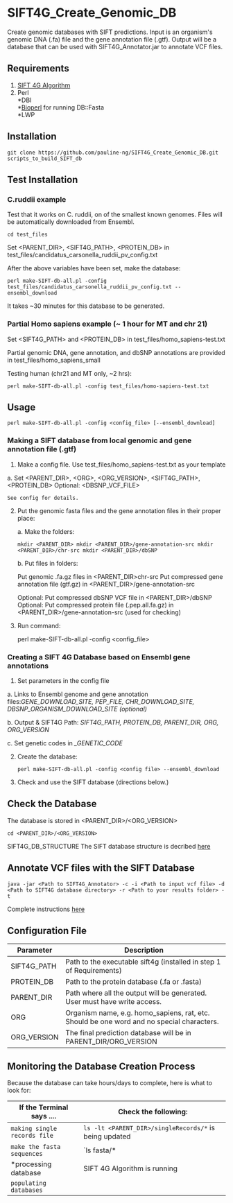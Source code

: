 # SIFT4G_Create_Genomic_DB
Create genomic databases with SIFT predictions. Input is an organism's genomic DNA (.fa) file and the gene annotation file (.gtf). Output will be a database that can be used with SIFT4G_Annotator.jar to annotate VCF files.

## Requirements

1. [SIFT 4G Algorithm](../../../../rvaser/sift4g)
2. Perl  
  *DBI  
  *[Bioperl](http://www.bioperl.org/wiki/Installing_BioPerl_on_Ubuntu_Server) for running DB::Fasta  
  *LWP  

## Installation
    git clone https://github.com/pauline-ng/SIFT4G_Create_Genomic_DB.git scripts_to_build_SIFT_db

## Test Installation

### C.ruddii example
Test that it works on C. ruddii, on of the smallest known genomes. Files will be automatically downloaded from Ensembl.

    cd test_files

Set \<PARENT_DIR\>, \<SIFT4G_PATH\>, \<PROTEIN_DB\> in test_files/candidatus_carsonella_ruddii_pv_config.txt    

After the above variables have been set, make the database:

    perl make-SIFT-db-all.pl -config test_files/candidatus_carsonella_ruddii_pv_config.txt --ensembl_download 

It takes ~30 minutes for this database to be generated.

### Partial Homo sapiens example (~ 1 hour for MT and chr 21)

Set \<SIFT4G_PATH\> and \<PROTEIN_DB\> in test_files/homo_sapiens-test.txt

Partial genomic DNA, gene annotation, and dbSNP annotations are provided in test_files/homo_sapiens_small

Testing human (chr21 and MT only, ~2 hrs):

    perl make-SIFT-db-all.pl -config test_files/homo-sapiens-test.txt
    
## Usage

    perl make-SIFT-db-all.pl -config <config_file> [--ensembl_download] 
    
### Making a SIFT database from local genomic and gene annotation file (.gtf)

1. Make a config file. Use test_files/homo_sapiens-test.txt as your template

 a. Set \<PARENT_DIR\>, \<ORG\>, \<ORG_VERSION\>, \<SIFT4G_PATH\>, \<PROTEIN_DB\>
    Optional: \<DBSNP_VCF_FILE\>
   
    See config for details.

2. Put the genomic fasta files and the gene annotation files in their proper place:

   a. Make the folders:
   
    `mkdir <PARENT_DIR>
    mkdir <PARENT_DIR>/gene-annotation-src
    mkdir <PARENT_DIR>/chr-src
    mkdir <PARENT_DIR>/dbSNP`

   b. Put files in folders:
   
    Put genomic .fa.gz files in \<PARENT_DIR\>chr-src
    Put compressed gene annotation file (gtf.gz) in \<PARENT_DIR\>/gene-annotation-src

    Optional: Put compressed dbSNP VCF file in \<PARENT_DIR\>/dbSNP
    Optional: Put compressed protein file (.pep.all.fa.gz) in \<PARENT_DIR\>/gene-annotation-src  (used for checking)

3. Run command: 

    perl make-SIFT-db-all.pl -config <config_file>
    
    
    
### Creating a SIFT 4G Database based on Ensembl gene annotations  

1. Set parameters in the config file  


  a. Links to Ensembl genome and gene annotation files:*GENE_DOWNLOAD_SITE, PEP_FILE, CHR_DOWNLOAD_SITE, DBSNP_ORGANISM_DOWNLOAD_SITE (optional)*    
  
  b. Output  & SIFT4G Path: *SIFT4G_PATH, PROTEIN_DB, PARENT_DIR, ORG, ORG_VERSION*  
  
  c. Set genetic codes in *_GENETIC_CODE*  
  
2. Create the database:  

    `perl make-SIFT-db-all.pl -config <config file> --ensembl_download`
    
3. Check and use the SIFT database (directions below.)


## Check the Database

The database is stored in \<PARENT_DIR\>/\<ORG_VERSION\>

    cd <PARENT_DIR>/<ORG_VERSION>
SIFT4G_DB_STRUCTURE
The SIFT database structure is decribed [here](http://sift-dna.org/sift4g/AnnotateVariants.html#SIFT4G_DB_STRUCTURE)

## Annotate VCF files with the SIFT Database

    java -jar <Path to SIFT4G_Annotator> -c -i <Path to input vcf file> -d <Path to SIFT4G database directory> -r <Path to your results folder> -t 

Complete instructions [here](http://sift-dna.org/sift4g/AnnotateVariants.html)

## Configuration File

| Parameter | Description  |
|--- | --- |
| SIFT4G_PATH | Path to the executable sift4g (installed in step 1 of Requirements) |
| PROTEIN_DB | Path to the protein database (.fa or .fasta) |
| PARENT_DIR    | Path where all the output will be generated. User must have write access. |
| ORG           | Organism name, e.g. homo_sapiens, rat, etc. Should be one word and no special characters. |
| ORG_VERSION   | The final prediction database will be in PARENT_DIR/ORG_VERSION |

## Monitoring the Database Creation Process

Because the database can take hours/days to complete, here is what to look for:

| If the Terminal says .... |  Check the following: |
| --- | --- |
| `making single records file` |  `ls -lt <PARENT_DIR>/singleRecords/*` is being updated|
| `make the fasta sequences` | `ls fasta/* | wc -l` number of files should be increasing |
| \*processing database | SIFT 4G Algorithm is running |
| `populating databases` | |



    
    



